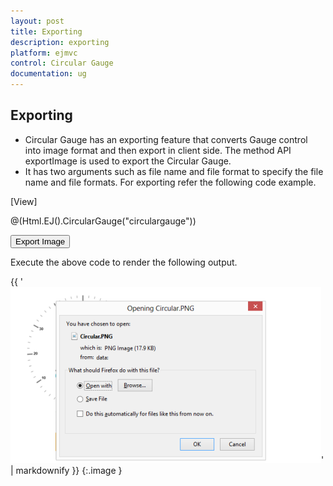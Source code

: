 ```yaml
---
layout: post
title: Exporting
description: exporting
platform: ejmvc
control: Circular Gauge
documentation: ug
---
```


## Exporting

* Circular Gauge has an exporting feature that converts Gauge control into image format and then export in client side. The method API exportImage is used to export the Circular Gauge. 
* It has two arguments such as file name and file format to specify the file name and file formats. For exporting refer the following code example.



[View]

@(Html.EJ().CircularGauge("circulargauge"))

<input type="submit" value="Export Image" id="btnExportImage" />



<script type="text/javascript">

        $(function () {

            $("#btnExportImage").ejButton({ width: "100px", click: "buttonclickevent", });

        });

        function buttonclickevent() {

            var FileName = $("#txtFileName").val();

            var FileFormat = $("#ddlFileType").val();

            $("#circulargauge").ejCircularGauge("exportImage", FileName, FileFormat);

        }



    </script>


Execute the above code to render the following output.

{{ '![](Exporting_images/Exporting_img1.png)' | markdownify }}
{:.image }




